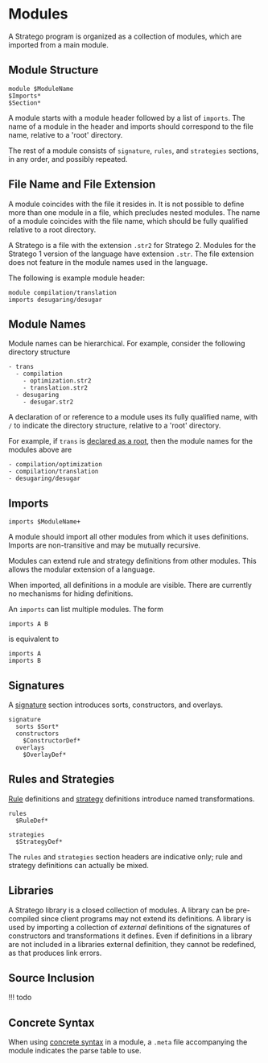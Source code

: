 # Modules

A Stratego program is organized as a collection of modules, which are imported from a main module.


## Module Structure

```stratego
module $ModuleName
$Imports*
$Section*
```

A module starts with a module header followed by a list of `imports`.
The name of a module in the header and imports should correspond to the file name, relative to a 'root' directory.

The rest of a module consists of `signature`, `rules`, and `strategies` sections, in any order, and possibly repeated.

## File Name and File Extension

A module coincides with the file it resides in. It is not possible to define more than one module in a file, which precludes nested modules.
The name of a module coincides with the file name, which should be fully qualified relative to a root directory.

A Stratego is a file with the extension `.str2` for Stratego 2.
Modules for the Stratego 1 version of the language have extension `.str`.
The file extension does not feature in the module names used in the language.

The following is example module header:

```stratego
module compilation/translation
imports desugaring/desugar
```

## Module Names

Module names can be hierarchical.
For example, consider the following directory structure

```
- trans
  - compilation
    - optimization.str2
    - translation.str2
  - desugaring
    - desugar.str2
```
A declaration of or reference to a module uses its fully qualified name, with `/` to indicate the directory structure, relative to a 'root' directory.

For example, if `trans` is [declared as a root](../config/index.md), then the module names for the modules above are

```
- compilation/optimization
- compilation/translation
- desugaring/desugar
```

## Imports

```stratego
imports $ModuleName+
```

A module should import all other modules from which it uses definitions.
Imports are non-transitive and may be mutually recursive.

Modules can extend rule and strategy definitions from other modules.
This allows the modular extension of a language.

When imported, all definitions in a module are visible.
There are currently no mechanisms for hiding definitions.

An `imports` can list multiple modules.
The form

```stratego
imports A B
```

is equivalent to

```stratego
imports A
imports B
```


## Signatures

A [signature](types.md) section introduces sorts, constructors, and overlays.

```stratego
signature
  sorts $Sort*
  constructors
    $ConstructorDef*
  overlays
    $OverlayDef*
```

## Rules and Strategies

[Rule](rewrite-rules.md) definitions and [strategy](strategy-definitions.md) definitions introduce named transformations.

```stratego
rules
  $RuleDef*
```

```stratego
strategies  
  $StrategyDef*
```

The `rules` and `strategies` section headers are indicative only; rule and strategy definitions can actually be mixed.

## Libraries

A Stratego library is a closed collection of modules.
A library can be pre-compiled since client programs may not extend its definitions.
A library is used by importing a collection of _external_ definitions of the signatures of constructors and transformations it defines.
Even if definitions in a library are not included in a libraries external definition, they cannot be redefined, as that produces link errors.

## Source Inclusion

!!! todo

## Concrete Syntax

When using [concrete syntax](../../howtos/stratego/concrete-syntax.md) in a module, a `.meta` file accompanying the module indicates the parse table to use.
